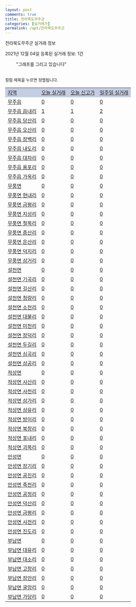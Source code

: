 ```yaml
---
layout: post
comments: true
title: 전라북도무주군
categories: [실거래가]
permalink: /apt/전라북도무주군
---
```


전라북도무주군 실거래 정보

2021년 12월 04일 등록된 실거래 정보: 1건

<!--<script async src="https://pagead2.googlesyndication.com/pagead/js/adsbygoogle.js?client=ca-pub-3485438051770037"
 crossorigin="anonymous"></script>-->

<script type="text/javascript">
  google.charts.load('current', {'packages':['corechart']});
  google.charts.setOnLoadCallback(drawChart);

  function drawChart() {
    var data = google.visualization.arrayToDataTable([['거래일', '매매', '전월세', '전매'], ['21-01', 16, 2, 0], ['21-02', 14, 5, 0], ['21-03', 7, 1, 0], ['21-04', 18, 2, 0], ['21-05', 14, 1, 0], ['21-06', 4, 3, 0], ['21-07', 6, 8, 0], ['21-08', 5, 9, 0], ['21-09', 12, 9, 0], ['21-10', 8, 1, 0], ['21-11', 6, 6, 0]]);

    var options = {
      title: '최근 1년간 유형별 거래량 추이',
      legend: { position: 'bottom' }
    };

    setTimeout(function() {
        var chart = new google.visualization.LineChart(document.getElementById('columnchart_material'));
        chart.draw(data, (options));
        document.getElementById('loading').style.display = 'none';
        var dayLabel = (new Date()).getDay();
        if (dayLabel < 2) {
            sorttable.innerSortFunction.apply(document.getElementById('week'), []);
            sorttable.innerSortFunction.apply(document.getElementById('week'), []);        
        }
        else {
            sorttable.innerSortFunction.apply(document.getElementById('today'), []);
            sorttable.innerSortFunction.apply(document.getElementById('today'), []);
        }
    }, 200);

  }
</script>

<div id="loading" style="z-index:20; display: block; margin-left: 35px">"그래프를 그리고 있습니다"</div>
<div id="columnchart_material" style="width: 95%; margin-left: -35px; display: block"></div>
<!--<div style="width: 95%; margin-left: -35px; display: block">
      <script async src="https://pagead2.googlesyndication.com/pagead/js/adsbygoogle.js?client=ca-pub-3485438051770037"
          crossorigin="anonymous"></script>
      <ins class="adsbygoogle"
          style="display:block"
          data-ad-format="fluid"
          data-ad-layout-key="-fb+5w+4e-db+86"
          data-ad-client="ca-pub-3485438051770037"
          data-ad-slot="1827090281"></ins>
      <script>
          (adsbygoogle = window.adsbygoogle || []).push({});
      </script>
</div>-->
<br>

<font size='small' style='font-size: small;'>컬럼 제목을 누르면 정렬됩니다.</font>
<table class="sortable">
  <tr style='background-color: rgba(114, 132, 186,0.4);'>
    <td id="region"><a href="#">지역</a></td>
    <td id="today"><a href="#">오늘 실거래</a></td>
    <td id="today_new"><a href="#">오늘 신고가</a></td>
    <td id="week"><a href="#">일주일 실거래</a></td>
  </tr>

  
  <tr class="item">
    <td><a href="전라북도무주군무주읍">무주읍</a></td>
    <td><a href="전라북도무주군무주읍">0</a></td>
    <td><a href="전라북도무주군무주읍">0</a></td>
    <td><a href="전라북도무주군무주읍">0</a></td>
  </tr>
    

  <tr class="item">
    <td><a href="전라북도무주군무주읍읍내리">무주읍 읍내리</a></td>
    <td><a href="전라북도무주군무주읍읍내리">1</a></td>
    <td><a href="전라북도무주군무주읍읍내리">1</a></td>
    <td><a href="전라북도무주군무주읍읍내리">2</a></td>
  </tr>
    

  <tr class="item">
    <td><a href="전라북도무주군무주읍당산리">무주읍 당산리</a></td>
    <td><a href="전라북도무주군무주읍당산리">0</a></td>
    <td><a href="전라북도무주군무주읍당산리">0</a></td>
    <td><a href="전라북도무주군무주읍당산리">0</a></td>
  </tr>
    

  <tr class="item">
    <td><a href="전라북도무주군무주읍오산리">무주읍 오산리</a></td>
    <td><a href="전라북도무주군무주읍오산리">0</a></td>
    <td><a href="전라북도무주군무주읍오산리">0</a></td>
    <td><a href="전라북도무주군무주읍오산리">0</a></td>
  </tr>
    

  <tr class="item">
    <td><a href="전라북도무주군무주읍장백리">무주읍 장백리</a></td>
    <td><a href="전라북도무주군무주읍장백리">0</a></td>
    <td><a href="전라북도무주군무주읍장백리">0</a></td>
    <td><a href="전라북도무주군무주읍장백리">0</a></td>
  </tr>
    

  <tr class="item">
    <td><a href="전라북도무주군무주읍내도리">무주읍 내도리</a></td>
    <td><a href="전라북도무주군무주읍내도리">0</a></td>
    <td><a href="전라북도무주군무주읍내도리">0</a></td>
    <td><a href="전라북도무주군무주읍내도리">0</a></td>
  </tr>
    

  <tr class="item">
    <td><a href="전라북도무주군무주읍대차리">무주읍 대차리</a></td>
    <td><a href="전라북도무주군무주읍대차리">0</a></td>
    <td><a href="전라북도무주군무주읍대차리">0</a></td>
    <td><a href="전라북도무주군무주읍대차리">0</a></td>
  </tr>
    

  <tr class="item">
    <td><a href="전라북도무주군무주읍용포리">무주읍 용포리</a></td>
    <td><a href="전라북도무주군무주읍용포리">0</a></td>
    <td><a href="전라북도무주군무주읍용포리">0</a></td>
    <td><a href="전라북도무주군무주읍용포리">0</a></td>
  </tr>
    

  <tr class="item">
    <td><a href="전라북도무주군무주읍가옥리">무주읍 가옥리</a></td>
    <td><a href="전라북도무주군무주읍가옥리">0</a></td>
    <td><a href="전라북도무주군무주읍가옥리">0</a></td>
    <td><a href="전라북도무주군무주읍가옥리">0</a></td>
  </tr>
    

  <tr class="item">
    <td><a href="전라북도무주군무풍면">무풍면</a></td>
    <td><a href="전라북도무주군무풍면">0</a></td>
    <td><a href="전라북도무주군무풍면">0</a></td>
    <td><a href="전라북도무주군무풍면">0</a></td>
  </tr>
    

  <tr class="item">
    <td><a href="전라북도무주군무풍면현내리">무풍면 현내리</a></td>
    <td><a href="전라북도무주군무풍면현내리">0</a></td>
    <td><a href="전라북도무주군무풍면현내리">0</a></td>
    <td><a href="전라북도무주군무풍면현내리">0</a></td>
  </tr>
    

  <tr class="item">
    <td><a href="전라북도무주군무풍면금평리">무풍면 금평리</a></td>
    <td><a href="전라북도무주군무풍면금평리">0</a></td>
    <td><a href="전라북도무주군무풍면금평리">0</a></td>
    <td><a href="전라북도무주군무풍면금평리">0</a></td>
  </tr>
    

  <tr class="item">
    <td><a href="전라북도무주군무풍면지성리">무풍면 지성리</a></td>
    <td><a href="전라북도무주군무풍면지성리">0</a></td>
    <td><a href="전라북도무주군무풍면지성리">0</a></td>
    <td><a href="전라북도무주군무풍면지성리">0</a></td>
  </tr>
    

  <tr class="item">
    <td><a href="전라북도무주군무풍면철목리">무풍면 철목리</a></td>
    <td><a href="전라북도무주군무풍면철목리">0</a></td>
    <td><a href="전라북도무주군무풍면철목리">0</a></td>
    <td><a href="전라북도무주군무풍면철목리">0</a></td>
  </tr>
    

  <tr class="item">
    <td><a href="전라북도무주군무풍면증산리">무풍면 증산리</a></td>
    <td><a href="전라북도무주군무풍면증산리">0</a></td>
    <td><a href="전라북도무주군무풍면증산리">0</a></td>
    <td><a href="전라북도무주군무풍면증산리">0</a></td>
  </tr>
    

  <tr class="item">
    <td><a href="전라북도무주군무풍면은산리">무풍면 은산리</a></td>
    <td><a href="전라북도무주군무풍면은산리">0</a></td>
    <td><a href="전라북도무주군무풍면은산리">0</a></td>
    <td><a href="전라북도무주군무풍면은산리">0</a></td>
  </tr>
    

  <tr class="item">
    <td><a href="전라북도무주군무풍면덕지리">무풍면 덕지리</a></td>
    <td><a href="전라북도무주군무풍면덕지리">0</a></td>
    <td><a href="전라북도무주군무풍면덕지리">0</a></td>
    <td><a href="전라북도무주군무풍면덕지리">0</a></td>
  </tr>
    

  <tr class="item">
    <td><a href="전라북도무주군무풍면삼거리">무풍면 삼거리</a></td>
    <td><a href="전라북도무주군무풍면삼거리">0</a></td>
    <td><a href="전라북도무주군무풍면삼거리">0</a></td>
    <td><a href="전라북도무주군무풍면삼거리">0</a></td>
  </tr>
    

  <tr class="item">
    <td><a href="전라북도무주군설천면">설천면</a></td>
    <td><a href="전라북도무주군설천면">0</a></td>
    <td><a href="전라북도무주군설천면">0</a></td>
    <td><a href="전라북도무주군설천면">0</a></td>
  </tr>
    

  <tr class="item">
    <td><a href="전라북도무주군설천면기곡리">설천면 기곡리</a></td>
    <td><a href="전라북도무주군설천면기곡리">0</a></td>
    <td><a href="전라북도무주군설천면기곡리">0</a></td>
    <td><a href="전라북도무주군설천면기곡리">0</a></td>
  </tr>
    

  <tr class="item">
    <td><a href="전라북도무주군설천면길산리">설천면 길산리</a></td>
    <td><a href="전라북도무주군설천면길산리">0</a></td>
    <td><a href="전라북도무주군설천면길산리">0</a></td>
    <td><a href="전라북도무주군설천면길산리">0</a></td>
  </tr>
    

  <tr class="item">
    <td><a href="전라북도무주군설천면청량리">설천면 청량리</a></td>
    <td><a href="전라북도무주군설천면청량리">0</a></td>
    <td><a href="전라북도무주군설천면청량리">0</a></td>
    <td><a href="전라북도무주군설천면청량리">0</a></td>
  </tr>
    

  <tr class="item">
    <td><a href="전라북도무주군설천면소천리">설천면 소천리</a></td>
    <td><a href="전라북도무주군설천면소천리">0</a></td>
    <td><a href="전라북도무주군설천면소천리">0</a></td>
    <td><a href="전라북도무주군설천면소천리">0</a></td>
  </tr>
    

  <tr class="item">
    <td><a href="전라북도무주군설천면대불리">설천면 대불리</a></td>
    <td><a href="전라북도무주군설천면대불리">0</a></td>
    <td><a href="전라북도무주군설천면대불리">0</a></td>
    <td><a href="전라북도무주군설천면대불리">0</a></td>
  </tr>
    

  <tr class="item">
    <td><a href="전라북도무주군설천면미천리">설천면 미천리</a></td>
    <td><a href="전라북도무주군설천면미천리">0</a></td>
    <td><a href="전라북도무주군설천면미천리">0</a></td>
    <td><a href="전라북도무주군설천면미천리">0</a></td>
  </tr>
    

  <tr class="item">
    <td><a href="전라북도무주군설천면장덕리">설천면 장덕리</a></td>
    <td><a href="전라북도무주군설천면장덕리">0</a></td>
    <td><a href="전라북도무주군설천면장덕리">0</a></td>
    <td><a href="전라북도무주군설천면장덕리">0</a></td>
  </tr>
    

  <tr class="item">
    <td><a href="전라북도무주군설천면두길리">설천면 두길리</a></td>
    <td><a href="전라북도무주군설천면두길리">0</a></td>
    <td><a href="전라북도무주군설천면두길리">0</a></td>
    <td><a href="전라북도무주군설천면두길리">0</a></td>
  </tr>
    

  <tr class="item">
    <td><a href="전라북도무주군설천면심곡리">설천면 심곡리</a></td>
    <td><a href="전라북도무주군설천면심곡리">0</a></td>
    <td><a href="전라북도무주군설천면심곡리">0</a></td>
    <td><a href="전라북도무주군설천면심곡리">0</a></td>
  </tr>
    

  <tr class="item">
    <td><a href="전라북도무주군설천면삼공리">설천면 삼공리</a></td>
    <td><a href="전라북도무주군설천면삼공리">0</a></td>
    <td><a href="전라북도무주군설천면삼공리">0</a></td>
    <td><a href="전라북도무주군설천면삼공리">0</a></td>
  </tr>
    

  <tr class="item">
    <td><a href="전라북도무주군적상면">적상면</a></td>
    <td><a href="전라북도무주군적상면">0</a></td>
    <td><a href="전라북도무주군적상면">0</a></td>
    <td><a href="전라북도무주군적상면">0</a></td>
  </tr>
    

  <tr class="item">
    <td><a href="전라북도무주군적상면사산리">적상면 사산리</a></td>
    <td><a href="전라북도무주군적상면사산리">0</a></td>
    <td><a href="전라북도무주군적상면사산리">0</a></td>
    <td><a href="전라북도무주군적상면사산리">0</a></td>
  </tr>
    

  <tr class="item">
    <td><a href="전라북도무주군적상면사천리">적상면 사천리</a></td>
    <td><a href="전라북도무주군적상면사천리">0</a></td>
    <td><a href="전라북도무주군적상면사천리">0</a></td>
    <td><a href="전라북도무주군적상면사천리">0</a></td>
  </tr>
    

  <tr class="item">
    <td><a href="전라북도무주군적상면삼가리">적상면 삼가리</a></td>
    <td><a href="전라북도무주군적상면삼가리">0</a></td>
    <td><a href="전라북도무주군적상면삼가리">0</a></td>
    <td><a href="전라북도무주군적상면삼가리">0</a></td>
  </tr>
    

  <tr class="item">
    <td><a href="전라북도무주군적상면삼유리">적상면 삼유리</a></td>
    <td><a href="전라북도무주군적상면삼유리">0</a></td>
    <td><a href="전라북도무주군적상면삼유리">0</a></td>
    <td><a href="전라북도무주군적상면삼유리">0</a></td>
  </tr>
    

  <tr class="item">
    <td><a href="전라북도무주군적상면방이리">적상면 방이리</a></td>
    <td><a href="전라북도무주군적상면방이리">0</a></td>
    <td><a href="전라북도무주군적상면방이리">0</a></td>
    <td><a href="전라북도무주군적상면방이리">0</a></td>
  </tr>
    

  <tr class="item">
    <td><a href="전라북도무주군적상면북창리">적상면 북창리</a></td>
    <td><a href="전라북도무주군적상면북창리">0</a></td>
    <td><a href="전라북도무주군적상면북창리">0</a></td>
    <td><a href="전라북도무주군적상면북창리">0</a></td>
  </tr>
    

  <tr class="item">
    <td><a href="전라북도무주군적상면포내리">적상면 포내리</a></td>
    <td><a href="전라북도무주군적상면포내리">0</a></td>
    <td><a href="전라북도무주군적상면포내리">0</a></td>
    <td><a href="전라북도무주군적상면포내리">0</a></td>
  </tr>
    

  <tr class="item">
    <td><a href="전라북도무주군적상면괴목리">적상면 괴목리</a></td>
    <td><a href="전라북도무주군적상면괴목리">0</a></td>
    <td><a href="전라북도무주군적상면괴목리">0</a></td>
    <td><a href="전라북도무주군적상면괴목리">0</a></td>
  </tr>
    

  <tr class="item">
    <td><a href="전라북도무주군안성면">안성면</a></td>
    <td><a href="전라북도무주군안성면">0</a></td>
    <td><a href="전라북도무주군안성면">0</a></td>
    <td><a href="전라북도무주군안성면">0</a></td>
  </tr>
    

  <tr class="item">
    <td><a href="전라북도무주군안성면장기리">안성면 장기리</a></td>
    <td><a href="전라북도무주군안성면장기리">0</a></td>
    <td><a href="전라북도무주군안성면장기리">0</a></td>
    <td><a href="전라북도무주군안성면장기리">0</a></td>
  </tr>
    

  <tr class="item">
    <td><a href="전라북도무주군안성면공진리">안성면 공진리</a></td>
    <td><a href="전라북도무주군안성면공진리">0</a></td>
    <td><a href="전라북도무주군안성면공진리">0</a></td>
    <td><a href="전라북도무주군안성면공진리">0</a></td>
  </tr>
    

  <tr class="item">
    <td><a href="전라북도무주군안성면죽천리">안성면 죽천리</a></td>
    <td><a href="전라북도무주군안성면죽천리">0</a></td>
    <td><a href="전라북도무주군안성면죽천리">0</a></td>
    <td><a href="전라북도무주군안성면죽천리">0</a></td>
  </tr>
    

  <tr class="item">
    <td><a href="전라북도무주군안성면공정리">안성면 공정리</a></td>
    <td><a href="전라북도무주군안성면공정리">0</a></td>
    <td><a href="전라북도무주군안성면공정리">0</a></td>
    <td><a href="전라북도무주군안성면공정리">0</a></td>
  </tr>
    

  <tr class="item">
    <td><a href="전라북도무주군안성면덕산리">안성면 덕산리</a></td>
    <td><a href="전라북도무주군안성면덕산리">0</a></td>
    <td><a href="전라북도무주군안성면덕산리">0</a></td>
    <td><a href="전라북도무주군안성면덕산리">0</a></td>
  </tr>
    

  <tr class="item">
    <td><a href="전라북도무주군안성면금평리">안성면 금평리</a></td>
    <td><a href="전라북도무주군안성면금평리">0</a></td>
    <td><a href="전라북도무주군안성면금평리">0</a></td>
    <td><a href="전라북도무주군안성면금평리">0</a></td>
  </tr>
    

  <tr class="item">
    <td><a href="전라북도무주군안성면사전리">안성면 사전리</a></td>
    <td><a href="전라북도무주군안성면사전리">0</a></td>
    <td><a href="전라북도무주군안성면사전리">0</a></td>
    <td><a href="전라북도무주군안성면사전리">0</a></td>
  </tr>
    

  <tr class="item">
    <td><a href="전라북도무주군안성면진도리">안성면 진도리</a></td>
    <td><a href="전라북도무주군안성면진도리">0</a></td>
    <td><a href="전라북도무주군안성면진도리">0</a></td>
    <td><a href="전라북도무주군안성면진도리">0</a></td>
  </tr>
    

  <tr class="item">
    <td><a href="전라북도무주군부남면">부남면</a></td>
    <td><a href="전라북도무주군부남면">0</a></td>
    <td><a href="전라북도무주군부남면">0</a></td>
    <td><a href="전라북도무주군부남면">0</a></td>
  </tr>
    

  <tr class="item">
    <td><a href="전라북도무주군부남면대유리">부남면 대유리</a></td>
    <td><a href="전라북도무주군부남면대유리">0</a></td>
    <td><a href="전라북도무주군부남면대유리">0</a></td>
    <td><a href="전라북도무주군부남면대유리">0</a></td>
  </tr>
    

  <tr class="item">
    <td><a href="전라북도무주군부남면대소리">부남면 대소리</a></td>
    <td><a href="전라북도무주군부남면대소리">0</a></td>
    <td><a href="전라북도무주군부남면대소리">0</a></td>
    <td><a href="전라북도무주군부남면대소리">0</a></td>
  </tr>
    

  <tr class="item">
    <td><a href="전라북도무주군부남면고창리">부남면 고창리</a></td>
    <td><a href="전라북도무주군부남면고창리">0</a></td>
    <td><a href="전라북도무주군부남면고창리">0</a></td>
    <td><a href="전라북도무주군부남면고창리">0</a></td>
  </tr>
    

  <tr class="item">
    <td><a href="전라북도무주군부남면장안리">부남면 장안리</a></td>
    <td><a href="전라북도무주군부남면장안리">0</a></td>
    <td><a href="전라북도무주군부남면장안리">0</a></td>
    <td><a href="전라북도무주군부남면장안리">0</a></td>
  </tr>
    

  <tr class="item">
    <td><a href="전라북도무주군부남면굴암리">부남면 굴암리</a></td>
    <td><a href="전라북도무주군부남면굴암리">0</a></td>
    <td><a href="전라북도무주군부남면굴암리">0</a></td>
    <td><a href="전라북도무주군부남면굴암리">0</a></td>
  </tr>
    

  <tr class="item">
    <td><a href="전라북도무주군부남면가당리">부남면 가당리</a></td>
    <td><a href="전라북도무주군부남면가당리">0</a></td>
    <td><a href="전라북도무주군부남면가당리">0</a></td>
    <td><a href="전라북도무주군부남면가당리">0</a></td>
  </tr>
    


</table>


    